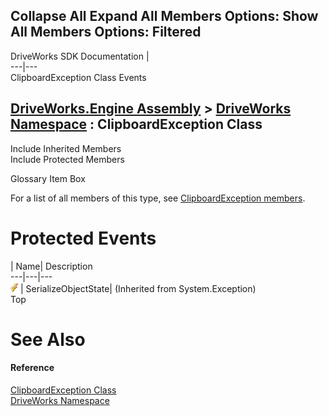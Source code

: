 Collapse All Expand All Members Options: Show All  Members Options: Filtered   
---  
DriveWorks SDK Documentation  |   
---|---  
ClipboardException Class Events   
  
[DriveWorks.Engine Assembly](topic2156.md) > [DriveWorks Namespace](topic2159.md) : ClipboardException Class  
---  
  
Include Inherited Members    
Include Protected Members    


Glossary Item Box

For a list of all members of this type, see [ClipboardException members](topic2497.md).

# Protected Events

| Name| Description  
---|---|---  
![Protected Event](dotnetimages/protectedEvent.gif)| SerializeObjectState|  (Inherited from System.Exception)  
Top

# See Also

#### Reference

[ClipboardException Class](topic2496.md)   
[DriveWorks Namespace](topic2159.md)



